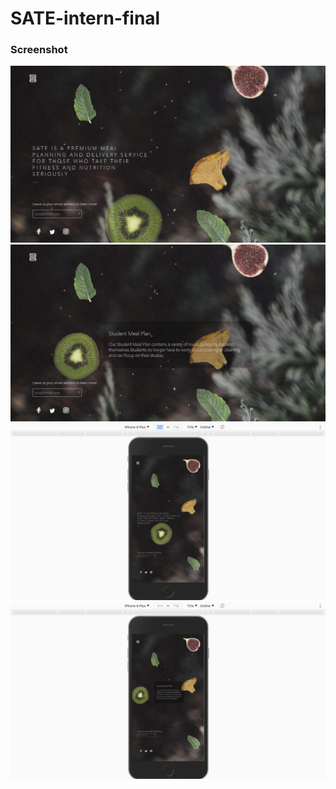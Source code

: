 # SATE-intern-final
### Screenshot
!["Screenshot of SATE-intern-final"](https://github.com/XiaofengLighthouseLabs/SATE-intern-final/blob/master/docs/1.png)
!["Screenshot of SATE-intern-final"](https://github.com/XiaofengLighthouseLabs/SATE-intern-final/blob/master/docs/2.png)
!["Screenshot of SATE-intern-final"](https://github.com/XiaofengLighthouseLabs/SATE-intern-final/blob/master/docs/3.png)
!["Screenshot of SATE-intern-final"](https://github.com/XiaofengLighthouseLabs/SATE-intern-final/blob/master/docs/4.png)